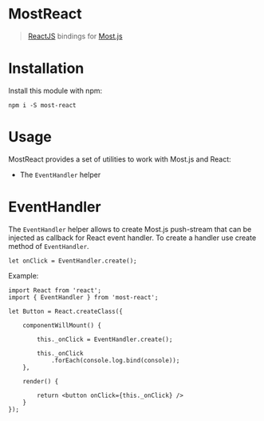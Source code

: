 # MostReact
>  [ReactJS](http://facebook.github.io/react/) bindings for [Most.js](https://github.com/cujojs/most)

# Installation

Install this module with npm:

```
npm i -S most-react
```

# Usage

MostReact provides a set of utilities to work with Most.js and React:

- The `EventHandler` helper

# EventHandler

The `EventHandler` helper allows to create Most.js push-stream that can be injected as callback for React event handler. To create a handler use create method of `EventHandler`.

```
let onClick = EventHandler.create();
```

Example:

```
import React from 'react';
import { EventHandler } from 'most-react';

let Button = React.createClass({

    componentWillMount() {

        this._onClick = EventHandler.create();

        this._onClick
            .forEach(console.log.bind(console));
    },

    render() {

        return <button onClick={this._onClick} />
    }
});
```

